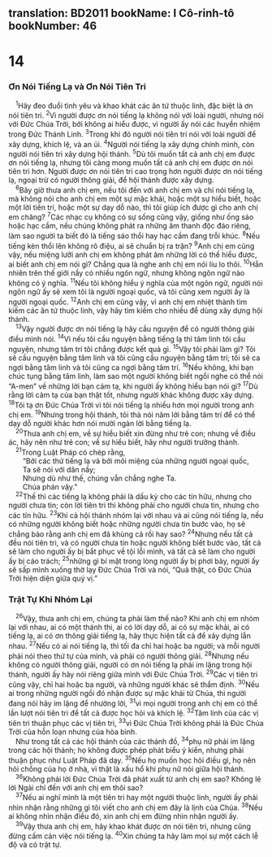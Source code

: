 translation: BD2011
bookName: I Cô-rinh-tô 
bookNumber: 46
-------

<div class="title"><h1>14</h1><h3>Ơn Nói Tiếng Lạ và Ơn Nói Tiên Tri</h3></div>
<span class="verse 1co_14_1"> <sup>1</sup>Hãy đeo đuổi tình yêu và khao khát các ân tứ thuộc linh, đặc biệt là ơn nói tiên tri. </span>
<span class="verse 1co_14_2"><sup>2</sup>Vì người được ơn nói tiếng lạ không nói với loài người, nhưng nói với Ðức Chúa Trời, bởi không ai hiểu được, vì người ấy nói các huyền nhiệm trong Ðức Thánh Linh. </span>
<span class="verse 1co_14_3"><sup>3</sup>Trong khi đó người nói tiên tri nói với loài người để xây dựng, khích lệ, và an ủi. </span>
<span class="verse 1co_14_4"><sup>4</sup>Người nói tiếng lạ xây dựng chính mình, còn người nói tiên tri xây dựng hội thánh. </span>
<span class="verse 1co_14_5"><sup>5</sup>Dù tôi muốn tất cả anh chị em được ơn nói tiếng lạ, nhưng tôi càng mong muốn tất cả anh chị em được ơn nói tiên tri hơn. Người được ơn nói tiên tri cao trọng hơn người được ơn nói tiếng lạ, ngoại trừ có người thông giải, để hội thánh được xây dựng.<br/></span>
<span class="verse 1co_14_6"> <sup>6</sup>Bây giờ thưa anh chị em, nếu tôi đến với anh chị em và chỉ nói tiếng lạ, mà không nói cho anh chị em một sự mặc khải, hoặc một sự hiểu biết, hoặc một lời tiên tri, hoặc một sự dạy dỗ nào, thì tôi giúp ích được gì cho anh chị em chăng? </span>
<span class="verse 1co_14_7"><sup>7</sup>Các nhạc cụ không có sự sống cũng vậy, giống như ống sáo hoặc hạc cầm, nếu chúng không phát ra những âm thanh độc đáo riêng, làm sao người ta biết đó là tiếng sáo thổi hay hạc cầm đang trỗi khúc. </span>
<span class="verse 1co_14_8"><sup>8</sup>Nếu tiếng kèn thổi lên không rõ điệu, ai sẽ chuẩn bị ra trận? </span>
<span class="verse 1co_14_9"><sup>9</sup>Anh chị em cũng vậy, nếu miệng lưỡi anh chị em không phát âm những lời có thể hiểu được, ai biết anh chị em nói gì? Chẳng qua là nghe anh chị em nói líu lo thôi. </span>
<span class="verse 1co_14_10"><sup>10</sup>Hẳn nhiên trên thế giới nầy có nhiều ngôn ngữ, nhưng không ngôn ngữ nào không có ý nghĩa. </span>
<span class="verse 1co_14_11"><sup>11</sup>Nếu tôi không hiểu ý nghĩa của một ngôn ngữ, người nói ngôn ngữ ấy sẽ xem tôi là người ngoại quốc, và tôi cũng xem người ấy là người ngoại quốc. </span>
<span class="verse 1co_14_12"><sup>12</sup>Anh chị em cũng vậy, vì anh chị em nhiệt thành tìm kiếm các ân tứ thuộc linh, vậy hãy tìm kiếm cho nhiều để dùng xây dựng hội thánh.<br/></span>
<span class="verse 1co_14_13"> <sup>13</sup>Vậy người được ơn nói tiếng lạ hãy cầu nguyện để có người thông giải điều mình nói. </span>
<span class="verse 1co_14_14"><sup>14</sup>Vì nếu tôi cầu nguyện bằng tiếng lạ thì tâm linh tôi cầu nguyện, nhưng tâm trí tôi chẳng được kết quả gì. </span>
<span class="verse 1co_14_15"><sup>15</sup>Vậy tôi phải làm gì? Tôi sẽ cầu nguyện bằng tâm linh và tôi cũng cầu nguyện bằng tâm trí; tôi sẽ ca ngợi bằng tâm linh và tôi cũng ca ngợi bằng tâm trí. </span>
<span class="verse 1co_14_16"><sup>16</sup>Nếu không, khi bạn chúc tụng bằng tâm linh, làm sao một người không biết ngồi nghe có thể nói “A-men” về những lời bạn cảm tạ, khi người ấy không hiểu bạn nói gì? </span>
<span class="verse 1co_14_17"><sup>17</sup>Dù rằng lời cảm tạ của bạn thật tốt, nhưng người khác không được xây dựng. </span>
<span class="verse 1co_14_18"><sup>18</sup>Tôi tạ ơn Ðức Chúa Trời vì tôi nói tiếng lạ nhiều hơn mọi người trong anh chị em. </span>
<span class="verse 1co_14_19"><sup>19</sup>Nhưng trong hội thánh, tôi thà nói năm lời bằng tâm trí để có thể dạy dỗ người khác hơn nói mười ngàn lời bằng tiếng lạ.<br/></span>
<span class="verse 1co_14_20"> <sup>20</sup>Thưa anh chị em, về sự hiểu biết xin đừng như trẻ con; nhưng về điều ác, hãy nên như trẻ con; về sự hiểu biết, hãy như người trưởng thành. <br/></span>
<span class="verse 1co_14_21"> <sup>21</sup>Trong Luật Pháp có chép rằng,<br/>  “Bởi các thứ tiếng lạ và bởi môi miệng của những người ngoại quốc,<br/>  Ta sẽ nói với dân nầy;<br/>  Nhưng dù như thế, chúng vẫn chẳng nghe Ta.<br/>  Chúa phán vậy.” <br/></span>
<span class="verse 1co_14_22"> <sup>22</sup>Thế thì các tiếng lạ không phải là dấu kỳ cho các tín hữu, nhưng cho người chưa tin; còn lời tiên tri thì không phải cho người chưa tin, nhưng cho các tín hữu. </span>
<span class="verse 1co_14_23"><sup>23</sup>Khi cả hội thánh nhóm lại với nhau và ai cũng nói tiếng lạ, nếu có những người không biết hoặc những người chưa tin bước vào, họ sẽ chẳng bảo rằng anh chị em đã khùng cả rồi hay sao? </span>
<span class="verse 1co_14_24"><sup>24</sup>Nhưng nếu tất cả đều nói tiên tri, và có người chưa tin hoặc người không biết bước vào, tất cả sẽ làm cho người ấy bị bắt phục về tội lỗi mình, và tất cả sẽ làm cho người ấy bị cáo trách; </span>
<span class="verse 1co_14_25"><sup>25</sup>những gì bí mật trong lòng người ấy bị phơi bày, người ấy sẽ sấp mình xuống thờ lạy Ðức Chúa Trời và nói, “Quả thật, có Ðức Chúa Trời hiện diện giữa quý vị.”<br/></span>
<div class="title"><h3>Trật Tự Khi Nhóm Lại</h3></div>
<span class="verse 1co_14_26"> <sup>26</sup>Vậy, thưa anh chị em, chúng ta phải làm thế nào? Khi anh chị em nhóm lại với nhau, ai có một thánh thi, ai có lời dạy dỗ, ai có sự mặc khải, ai có tiếng lạ, ai có ơn thông giải tiếng lạ, hãy thực hiện tất cả để xây dựng lẫn nhau. </span>
<span class="verse 1co_14_27"><sup>27</sup>Nếu có ai nói tiếng lạ, thì tối đa chỉ hai hoặc ba người; và mỗi người phải nói theo thứ tự của mình, và phải có người thông giải. </span>
<span class="verse 1co_14_28"><sup>28</sup>Nhưng nếu không có người thông giải, người có ơn nói tiếng lạ phải im lặng trong hội thánh, người ấy hãy nói riêng giữa mình với Ðức Chúa Trời. </span>
<span class="verse 1co_14_29"><sup>29</sup>Các vị tiên tri cũng vậy, chỉ hai hoặc ba người, và những người khác sẽ thẩm định. </span>
<span class="verse 1co_14_30"><sup>30</sup>Nếu ai trong những người ngồi đó nhận được sự mặc khải từ Chúa, thì người đang nói hãy im lặng để nhường lời, </span>
<span class="verse 1co_14_31"><sup>31</sup>vì mọi người trong anh chị em có thể lần lượt nói tiên tri để tất cả được học hỏi và khích lệ. </span>
<span class="verse 1co_14_32"><sup>32</sup>Tâm linh của các vị tiên tri thuận phục các vị tiên tri, </span>
<span class="verse 1co_14_33"><sup>33</sup>vì Ðức Chúa Trời không phải là Ðức Chúa Trời của hỗn loạn nhưng của hòa bình.<br/> Như trong tất cả các hội thánh của các thánh đồ, </span>
<span class="verse 1co_14_34"><sup>34</sup>phụ nữ phải im lặng trong các hội thánh; họ không được phép phát biểu ý kiến, nhưng phải thuận phục như Luật Pháp đã dạy. </span>
<span class="verse 1co_14_35"><sup>35</sup>Nếu họ muốn học hỏi điều gì, họ nên hỏi chồng của họ ở nhà, vì thật là xấu hổ khi phụ nữ nói giữa hội thánh.<br/></span>
<span class="verse 1co_14_36"> <sup>36</sup>Không phải lời Ðức Chúa Trời đã phát xuất từ anh chị em sao? Không lẽ lời Ngài chỉ đến với anh chị em thôi sao?<br/></span>
<span class="verse 1co_14_37"> <sup>37</sup>Nếu ai nghĩ mình là một tiên tri hay một người thuộc linh, người ấy phải nhìn nhận rằng những gì tôi viết cho anh chị em đây là lịnh của Chúa. </span>
<span class="verse 1co_14_38"><sup>38</sup>Nếu ai không nhìn nhận điều đó, xin anh chị em đừng nhìn nhận người ấy. <br/></span>
<span class="verse 1co_14_39"> <sup>39</sup>Vậy thưa anh chị em, hãy khao khát được ơn nói tiên tri, nhưng cũng đừng cấm cản việc nói tiếng lạ. </span>
<span class="verse 1co_14_40"><sup>40</sup>Xin chúng ta hãy làm mọi sự một cách lễ độ và có trật tự.<br/></span>
